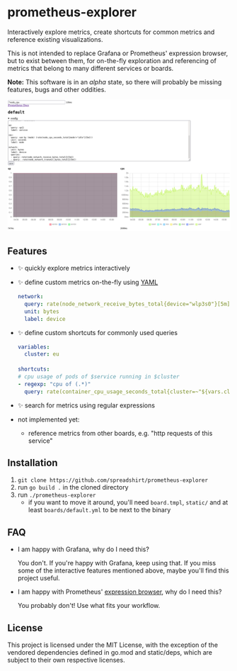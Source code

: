 # prometheus-explorer

Interactively explore metrics, create shortcuts for common metrics and
reference existing visualizations.

This is not intended to replace Grafana or Prometheus' expression
browser, but to exist between them, for on-the-fly exploration and
referencing of metrics that belong to many different services or boards.

**Note:** This software is in an *alpha* state, so there will probably
be missing features, bugs and other oddities.

![example screenshot](./prometheus-explorer-example.png)

## Features

- ✨ quickly explore metrics interactively
- ✨ define custom metrics on-the-fly using [YAML](https://yaml.org/)

    ```yaml
    network:
      query: rate(node_network_receive_bytes_total{device="wlp3s0"}[5m])
      unit: bytes
      label: device
    ```
- ✨ define custom shortcuts for commonly used queries

    ```yaml
    variables:
      cluster: eu

    shortcuts:
    # cpu usage of pods of $service running in $cluster
    - regexp: "cpu of (.*)"
      query: rate(container_cpu_usage_seconds_total{cluster=~"${vars.cluster}.*", pod=~"${match[1]}.*", image!="", container!="POD"}[5m])
    ```
- ✨ search for metrics using regular expressions
- not implemented yet:
    - reference metrics from other boards, e.g. "http requests of this service"

## Installation

1. `git clone https://github.com/spreadshirt/prometheus-explorer`
2. run `go build .` in the cloned directory
3. run `./prometheus-explorer`
    - if you want to move it around, you'll need `board.tmpl`, `static/`
      and at least `boards/default.yml` to be next to the binary

## FAQ

- I am happy with Grafana, why do I need this?

    You don't.  If you're happy with Grafana, keep using that.  If you
    miss some of the interactive features mentioned above, maybe you'll
    find this project useful.
- I am happy with Prometheus' [expression browser](https://prometheus.io/docs/visualization/browser/),
  why do I need this?

    You probably don't!  Use what fits your workflow.

## License

This project is licensed under the MIT License, with the exception of
the vendored dependencies defined in go.mod and static/deps, which are
subject to their own respective licenses.
